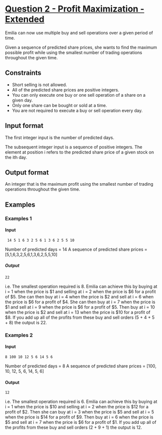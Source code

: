 # [Question 2 - Profit Maximization - Extended](https://github.com/JuliaSzymanska/Global_Coding_Challange_2020/blob/master/.questions/Global_Coding_Challenge_2.pdf)

Emilia can now use multiple buy and sell operations over a given period of time.

Given a sequence of predicted share prices, she wants to find the maximum possible profit while using the smallest number of trading operations throughout the given time.

## Constraints
- Short selling is not allowed.
- All of the predicted share prices are positive integers.
- You can only execute one buy or one sell operation of a share on a given day.
- Only one share can be bought or sold at a time.
- You are not required to execute a buy or sell operation every day.

## Input format
The first integer input is the number of predicted days.

The subsequent integer input is a sequence of positive integers. The element at position i refers to the predicted share price of a given stock on the ith day.

## Output format
An integer that is the maximum profit using the smallest number of trading operations throughout the given time.

## Examples
### Examples 1
#### Input
```
 14 5 1 6 3 2 5 6 1 3 6 2 5 5 10
```

Number of predicted days = 14
A sequence of predicted share prices = [5,1,6,3,2,5,6,1,3,6,2,5,5,10]

##### Output
```
22
```
i.e. The smallest operation required is 8. Emilia can achieve this by buying at i = 1 when the price is $1 and selling at i = 2 when the price is $6 for a profit of $5. She can then buy at i = 4 when the price is $2 and sell at i = 6 when the price is $6 for a profit of $4. She can then buy at i = 7 when the price is $1 and sell at i = 9 when the price is $6 for a profit of $5. Then buy at i = 10 when the price is $2 and sell at i = 13 when the price is $10 for a profit of $8. If you add up all of the profits from these buy and sell orders (5 + 4 + 5 + 8) the output is 22.

### Examples 2
#### Input
```
8 100 10 12 5 6 14 5 6
```

Number of predicted days = 8
A sequence of predicted share prices = [100, 10, 12, 5, 6, 14, 5, 6]

#### Output
```
12
```
i.e. The smallest operation required is 6. Emilia can achieve this by buying at i = 1 when the price is $10 and selling at i = 2 when the price is $12 for a profit of $2. Then she can buy at i = 3 when the price is $5 and sell at i = 5 when the price is $14 for a profit of $9. Then buy at i = 6 when the price is $5 and sell at i = 7 when the price is $6 for a profit of $1. If you add up all of the profits from these buy and sell orders (2 + 9 + 1) the output is 12.